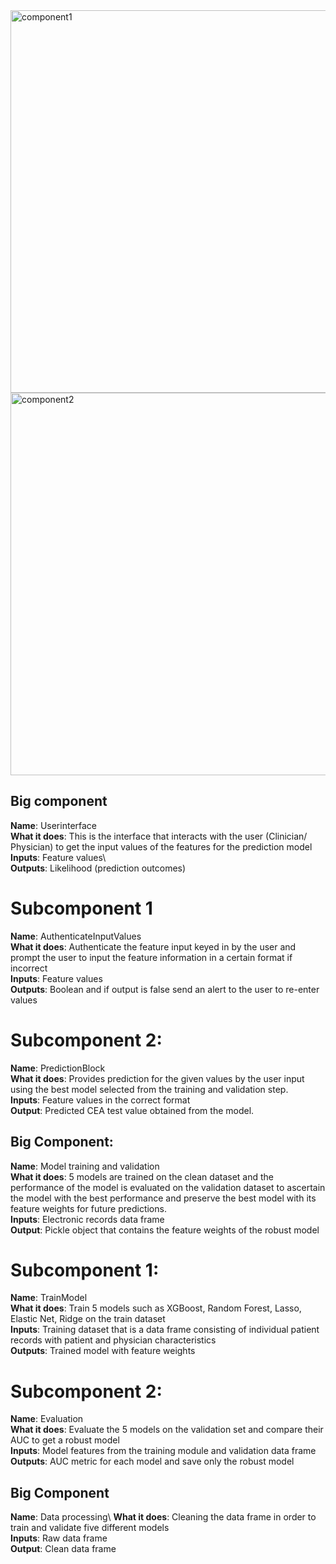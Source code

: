 <img width="612" alt="component1" src="https://github.com/ML4CEA/CEATestingModel/assets/62965045/97a9a691-fb77-465d-a55c-ae974ba6d99a">
<img width="612" alt="component2" src="https://github.com/ML4CEA/CEATestingModel/assets/62965045/1c151c67-651f-4632-a218-1bd481a85f03">

## Big component
**Name**: Userinterface\
**What it does**: This is the interface that interacts with the user (Clinician/ Physician) to get the input values of the features for the prediction model\
**Inputs**: Feature values\  
**Outputs**: Likelihood (prediction outcomes)

# Subcomponent 1
**Name**: AuthenticateInputValues\
**What it does**: Authenticate the feature input keyed in by the user and prompt the user to input the feature information in a certain format if incorrect\
**Inputs**: Feature values  
**Outputs**: Boolean and if output is false send an alert to the user to re-enter values
 
# Subcomponent 2:
**Name**: PredictionBlock\
**What it does**: Provides prediction for the given values by the user input using the best model selected from the training and validation step.\
**Inputs**: Feature values in the correct format  
**Output**: Predicted CEA test value obtained from the model.

## Big Component:
**Name**: Model training and validation\
**What it does**: 5 models are trained on the clean dataset and the performance of the model is evaluated on the validation dataset to ascertain the model with the best performance and preserve the best model with its feature weights for future predictions.\
**Inputs**: Electronic records data frame  
**Output**: Pickle object that contains the feature weights of the robust model 

# Subcomponent 1: 
**Name**: TrainModel\
**What it does**: Train 5 models such as XGBoost, Random Forest, Lasso, Elastic Net, Ridge on the train dataset\
**Inputs**: Training dataset that is a data frame consisting of individual patient records with patient and physician characteristics  
**Outputs**: Trained model with feature weights

# Subcomponent 2:
**Name**: Evaluation\
**What it does**: Evaluate the 5 models on the validation set and compare their AUC to get a robust model\
**Inputs**: Model features from the training module and validation data frame  
**Outputs**: AUC metric for each model and save only the robust model

## Big Component
**Name**: Data processing\ 
**What it does**: Cleaning the data frame in order to train and validate five different models\
**Inputs**: Raw data frame  
**Output**: Clean data frame

